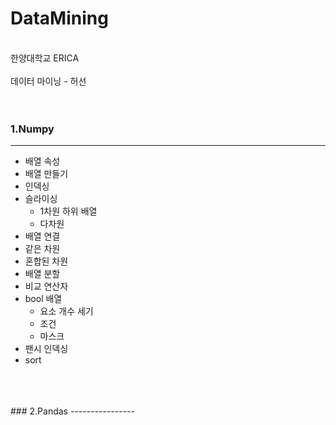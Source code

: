 # DataMining
<br/>
한양대학교 ERICA <br/>
<br/>데이터 마이닝 - 허선
<br/>
<br/>
<br/>

### 1.Numpy
----------------
* 배열 속성
* 배열 만들기
* 인덱싱
* 슬라이싱
  * 1차원 하위 배열
  * 다차원
* 배열 연결
 * 같은 차원
 * 혼합된 차원
* 배열 분할
* 비교 연산자
* bool 배열
  * 요소 개수 세기
  * 조건
  * 마스크
 * 팬시 인덱싱
 * sort
<br/>
<br/>
<br/>
### 2.Pandas
----------------
